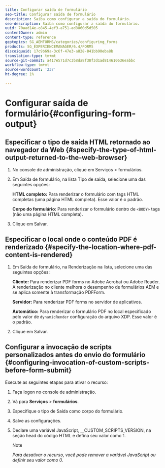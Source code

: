 ```yaml
---
title: Configurar saída de formulário
seo-title: Configurar saída de formulário
description: Saiba como configurar a saída do formulário.
seo-description: Saiba como configurar a saída do formulário.
uuid: 70aad14e-c845-4ef3-a751-ad8860d5d505
contentOwner: admin
content-type: reference
geptopics: SG_AEMFORMS/categories/configuring_forms
products: SG_EXPERIENCEMANAGER/6.4/FORMS
discoiquuid: 17c9b69a-3c6f-47e3-a828-841bb90eba8b
translation-type: tm+mt
source-git-commit: a417e571d7c3b8da8f38f3d1ad814610636eabbc
workflow-type: tm+mt
source-wordcount: '237'
ht-degree: 1%

---
```



# Configurar saída de formulário{#configuring-form-output}

## Especificar o tipo de saída HTML retornado ao navegador da Web {#specify-the-type-of-html-output-returned-to-the-web-browser}

1. No console de administração, clique em Serviços > formulários.
1. Em Saída de formulário, na lista Tipo de saída, selecione uma das seguintes opções:

   **HTML completo:** Para renderizar o formulário com tags HTML completas (uma página HTML completa). Esse valor é o padrão.

   **Corpo do formulário:** Para renderizar o formulário dentro de `<BODY>` tags (não uma página HTML completa).

1. Clique em Salvar.

## Especificar o local onde o conteúdo PDF é renderizado {#specify-the-location-where-pdf-content-is-rendered}

1. Em Saída de formulário, na Renderização na lista, selecione uma das seguintes opções:

   **Cliente:** Para renderizar PDF forms no Adobe Acrobat ou Adobe Reader. A renderização no cliente melhora o desempenho de formulários AEM e se aplica somente à transformação PDFForm.

   **Servidor:** Para renderizar PDF forms no servidor de aplicativos.

   **Automático:** Para renderizar o formulário PDF no local especificado pelo valor de `dynamicRender` configuração do arquivo XDP. Esse valor é o padrão.

1. Clique em Salvar.

## Configurar a invocação de scripts personalizados antes do envio do formulário {#configuring-invocation-of-custom-scripts-before-form-submit}

Execute as seguintes etapas para ativar o recurso:

1. Faça logon no console de administração.
1. Vá para **Serviços** > **formulários**.
1. Especifique o tipo de Saída como corpo do formulário.
1. Salve as configurações.
1. Declare uma variável JavaScript, __CUSTOM_SCRIPTS_VERSION, na seção head do código HTML e defina seu valor como 1.

   >[!NOTE]
   >
   >*Para desativar o recurso, você pode remover a variável JavaScript ou definir seu valor como 0.*

